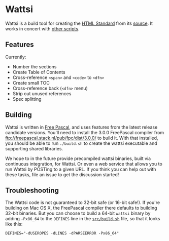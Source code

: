 # Wattsi

Wattsi is a build tool for creating the [HTML Standard](http://html.spec.whatwg.org/multipage/) from its [source](https://github.com/whatwg/html). It works in concert with [other scripts](https://github.com/whatwg/html-build).

## Features

Currently:
 * Number the sections
 * Create Table of Contents
 * Cross-reference `<span>` and `<code>` to `<dfn>`
 * Create small TOC
 * Cross-reference back (`<dfn>` menu)
 * Strip out unused references
 * Spec splitting

## Building

Wattsi is written in [Free Pascal](http://www.freepascal.org/), and uses features from the latest release candidate versions. You'll need to install the 3.0.0 FreePascal compiler from ftp://freepascal.stack.nl/pub/fpc/dist/3.0.0/ to build it. With that installed, you should be able to run `./build.sh` to create the wattsi executable and supporting shared libraries.

We hope to in the future provide precompiled wattsi binaries, built via continuous integration, for Wattsi. Or even a web service that allows you to run Wattsi by POSTing to a given URL. If you think you can help out with these tasks, file an issue to get the discussion started!

## Troubleshooting

The Wattsi code is not guaranteed to 32-bit safe (or 16-bit safe!). If you're building on Mac OS X, the FreePascal compiler there defaults to building 32-bit binaries. But you can choose to build a 64-bit `wattsi` binary by adding `-Px86_64` to the `DEFINES` line in the [`src/build.sh`](https://github.com/whatwg/wattsi/blob/master/src/build.sh) file, so that it looks like this:

    DEFINES="-dUSEROPES -dLINES -dPARSEERROR -Px86_64"
